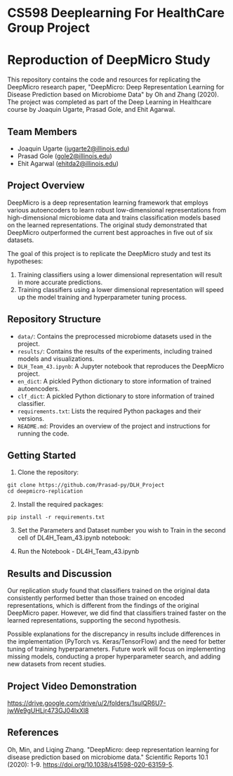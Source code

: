 # CS598 Deeplearning For HealthCare Group Project

# Reproduction of DeepMicro Study


This repository contains the code and resources for replicating the DeepMicro research paper, "DeepMicro: Deep Representation Learning for Disease Prediction based on Microbiome Data" by Oh and Zhang (2020). The project was completed as part of the Deep Learning in Healthcare course by Joaquin Ugarte, Prasad Gole, and Ehit Agarwal.

## Team Members

- Joaquin Ugarte (jugarte2@illinois.edu)
- Prasad Gole (gole2@illinois.edu)
- Ehit Agarwal (ehitda2@illinois.edu)

## Project Overview

DeepMicro is a deep representation learning framework that employs various autoencoders to learn robust low-dimensional representations from high-dimensional microbiome data and trains classification models based on the learned representations. The original study demonstrated that DeepMicro outperformed the current best approaches in five out of six datasets.

The goal of this project is to replicate the DeepMicro study and test its hypotheses:
1. Training classifiers using a lower dimensional representation will result in more accurate predictions.
2. Training classifiers using a lower dimensional representation will speed up the model training and hyperparameter tuning process.

## Repository Structure

- `data/`: Contains the preprocessed microbiome datasets used in the project.
- `results/`: Contains the results of the experiments, including trained models and visualizations.
- `DLH_Team_43.ipynb`: A Jupyter notebook that reproduces the DeepMicro project.
- `en_dict`: A pickled Python dictionary to store information of trained autoencoders.
- `clf_dict`: A pickled Python dictionary to store information of trained classifier.
- `requirements.txt`: Lists the required Python packages and their versions.
- `README.md`: Provides an overview of the project and instructions for running the code.

## Getting Started

1. Clone the repository:
```
git clone https://github.com/Prasad-py/DLH_Project
cd deepmicro-replication
```

2. Install the required packages:
```
pip install -r requirements.txt
```

3. Set the Parameters and Dataset number you wish to Train in the second cell of DL4H_Team_43.ipynb notebook:

4. Run the Notebook - DL4H_Team_43.ipynb

## Results and Discussion

Our replication study found that classifiers trained on the original data consistently performed better than those trained on encoded representations, which is different from the findings of the original DeepMicro paper. However, we did find that classifiers trained faster on the learned representations, supporting the second hypothesis.

Possible explanations for the discrepancy in results include differences in the implementation (PyTorch vs. Keras/TensorFlow) and the need for better tuning of training hyperparameters. Future work will focus on implementing missing models, conducting a proper hyperparameter search, and adding new datasets from recent studies.

## Project Video Demonstration

https://drive.google.com/drive/u/2/folders/1sulQR6U7-jwWe9gUHLjr473GJ04IxXl8

## References

Oh, Min, and Liqing Zhang. "DeepMicro: deep representation learning for disease prediction based on microbiome data." Scientific Reports 10.1 (2020): 1-9. https://doi.org/10.1038/s41598-020-63159-5.
